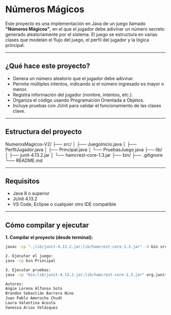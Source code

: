 # Números Mágicos 

Este proyecto es una implementación en Java de un juego llamado **"Números Mágicos"**, en el que el jugador debe adivinar un número secreto generado aleatoriamente por el sistema. El juego se estructura en varias clases que modelan el flujo del juego, el perfil del jugador y la lógica principal.

---

##  ¿Qué hace este proyecto?

- Genera un número aleatorio que el jugador debe adivinar.
- Permite múltiples intentos, indicando si el número ingresado es mayor o menor.
- Registra información del jugador (nombre, intentos, etc.).
- Organiza el código usando Programación Orientada a Objetos.
- Incluye pruebas con JUnit para validar el funcionamiento de las clases clave.

---

## Estructura del proyecto
NumerosMagicos-V2/
├── src/
│ ├── JuegoInicio.java
│ ├── PerfilJugador.java
│ ├── Principal.java
│ └── PruebasJuego.java
├── lib/
│ ├── junit-4.13.2.jar
│ └── hamcrest-core-1.3.jar
├── bin/
├── .gitignore
└── README.md

---

## Requisitos

- Java 8 o superior
- JUnit 4.13.2
- VS Code, Eclipse o cualquier otro IDE compatible

---

## Cómo compilar y ejecutar

**1. Compilar el proyecto (desde terminal):**

```bash
javac -cp ".;lib/junit-4.13.2.jar;lib/hamcrest-core-1.3.jar" -d bin src/*.java

2. Ejecutar el juego:
java -cp bin Principal

3. Ejecutar pruebas:
java -cp "bin;lib/junit-4.13.2.jar;lib/hamcrest-core-1.3.jar" org.junit.runner.JUnitCore PruebasJuego

Autores:
Angie Lorena Alfonso Soto
Brandon Sebastián Barrera Nino
Juan Pablo Amorocho Chudt
Laura Valentina Acosta
Vanessa Arias Velásquez
